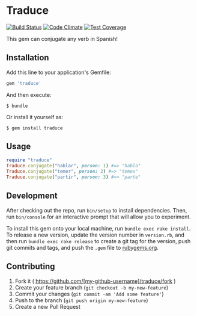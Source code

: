 # Traduce
[![Build Status](https://travis-ci.org/pducks32/traduce.svg)](https://travis-ci.org/pducks32/traduce)
[![Code Climate](https://codeclimate.com/github/pducks32/traduce/badges/gpa.svg)](https://codeclimate.com/github/pducks32/traduce)
[![Test Coverage](https://codeclimate.com/github/pducks32/traduce/badges/coverage.svg)](https://codeclimate.com/github/pducks32/traduce)

This gem can conjugate any verb in Spanish!

## Installation

Add this line to your application's Gemfile:

```ruby
gem 'traduce'
```

And then execute:

    $ bundle

Or install it yourself as:

    $ gem install traduce

## Usage

```ruby
require "traduce"
Traduce.conjugate("hablar", person: 1) #=> "hablo"
Traduce.conjugate("temer", person: 2) #=> "temes"
Traduce.conjugate("partir", person: 3) #=> "parte"
```

## Development

After checking out the repo, run `bin/setup` to install dependencies. Then, run `bin/console` for an interactive prompt that will allow you to experiment.

To install this gem onto your local machine, run `bundle exec rake install`. To release a new version, update the version number in `version.rb`, and then run `bundle exec rake release` to create a git tag for the version, push git commits and tags, and push the `.gem` file to [rubygems.org](https://rubygems.org).

## Contributing

1. Fork it ( https://github.com/[my-github-username]/traduce/fork )
2. Create your feature branch (`git checkout -b my-new-feature`)
3. Commit your changes (`git commit -am 'Add some feature'`)
4. Push to the branch (`git push origin my-new-feature`)
5. Create a new Pull Request
